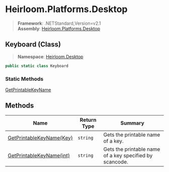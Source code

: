 # Heirloom.Platforms.Desktop

> **Framework**: .NETStandard,Version=v2.1  
> **Assembly**: [Heirloom.Platforms.Desktop][0]

## Keyboard (Class)

> **Namespace**: [Heirloom.Desktop][0]

```cs
public static class Keyboard
```

### Static Methods

[GetPrintableKeyName][1]

## Methods

| Name                          | Return Type | Summary                                                 |
|-------------------------------|-------------|---------------------------------------------------------|
| [GetPrintableKeyName(Key)][1] | `string`    | Gets the printable name of a key.                       |
| [GetPrintableKeyName(int)][1] | `string`    | Gets the printable name of a key specified by scancode. |

[0]: ../../Heirloom.Platforms.Desktop.md
[1]: Keyboard/GetPrintableKeyName.md
